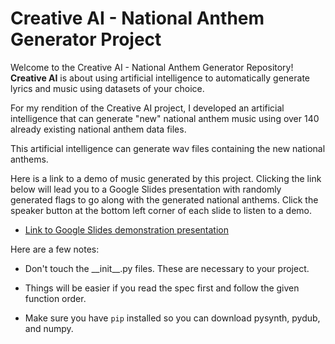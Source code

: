 # Creative AI - National Anthem Generator Project

Welcome to the Creative AI - National Anthem Generator Repository! **Creative AI** is about using artificial intelligence to automatically generate lyrics and music using datasets of your choice.

For my rendition of the Creative AI project, I developed an artificial intelligence that can generate "new" national anthem music using over 140 already existing national anthem data files.

This artificial intelligence can generate wav files containing the new national anthems.

Here is a link to a demo of music generated by this project. Clicking the link below will lead you to a Google Slides presentation with randomly generated flags to go along with the generated national anthems. Click the speaker button at the bottom left corner of each slide to listen to a demo.

- [Link to Google Slides demonstration presentation](https://docs.google.com/presentation/d/1PwIzc6wZMBqnFLF-b9jQJ4-itpaLKv56ZNkM57ynwxg/edit?usp=sharing)


Here are a few notes:

* Don't touch the \_\_init\_\_.py files. These are necessary to your project.

* Things will be easier if you read the spec first and follow the given function order.

* Make sure you have `pip` installed so you can download pysynth, pydub, and numpy.

